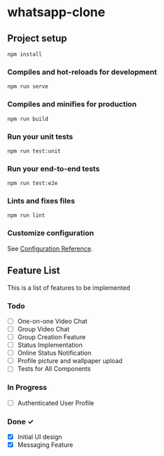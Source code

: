 # whatsapp-clone

## Project setup
```
npm install
```

### Compiles and hot-reloads for development
```
npm run serve
```

### Compiles and minifies for production
```
npm run build
```

### Run your unit tests
```
npm run test:unit
```

### Run your end-to-end tests
```
npm run test:e2e
```

### Lints and fixes files
```
npm run lint
```

### Customize configuration
See [Configuration Reference](https://cli.vuejs.org/config/).


## Feature List
This is a list of features to be implemented

### Todo

- [ ] One-on-one Video Chat
- [ ] Group Video Chat
- [ ] Group Creation Feature
- [ ] Status Implementation
- [ ] Online Status Notification
- [ ] Profile picture and wallpaper upload 
- [ ] Tests for All Components
### In Progress

- [ ] Authenticated User Profile

### Done ✓

- [x] Initial UI design
- [x] Messaging Feature